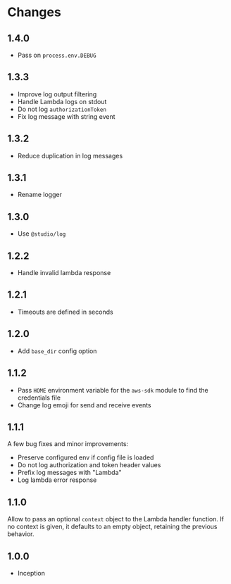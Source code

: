 # Changes

## 1.4.0

- Pass on `process.env.DEBUG`

## 1.3.3

- Improve log output filtering
- Handle Lambda logs on stdout
- Do not log `authorizationToken`
- Fix log message with string event

## 1.3.2

- Reduce duplication in log messages

## 1.3.1

- Rename logger

## 1.3.0

- Use `@studio/log`

## 1.2.2

- Handle invalid lambda response

## 1.2.1

- Timeouts are defined in seconds

## 1.2.0

- Add `base_dir` config option

## 1.1.2

- Pass `HOME` environment variable for the `aws-sdk` module to find the
  credentials file
- Change log emoji for send and receive events

## 1.1.1

A few bug fixes and minor improvements:

- Preserve configured env if config file is loaded
- Do not log authorization and token header values
- Prefix log messages with "Lambda"
- Log lambda error response

## 1.1.0

Allow to pass an optional `context` object to the Lambda handler function. If
no context is given, it defaults to an empty object, retaining the previous
behavior.

## 1.0.0

- Inception
